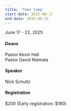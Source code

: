 ```yaml
---
title: 'Teen Camp'
start-date: 2025-06-17
end-date: 2025-06-22
---
```


June 17 - 22, 2025

#### Deans

Pastor Kevin Hall  
Pastor David Niemela

#### Speaker

Nick Schultz

#### Registration

$200 (Early registration: $180)
